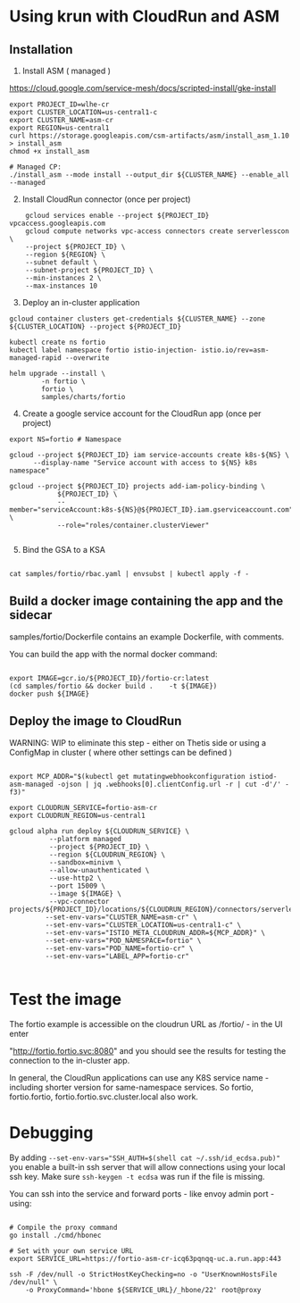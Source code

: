# Using krun with CloudRun and ASM

## Installation 

1. Install ASM ( managed )

https://cloud.google.com/service-mesh/docs/scripted-install/gke-install


```shell
export PROJECT_ID=wlhe-cr
export CLUSTER_LOCATION=us-central1-c
export CLUSTER_NAME=asm-cr
export REGION=us-central1
curl https://storage.googleapis.com/csm-artifacts/asm/install_asm_1.10 > install_asm
chmod +x install_asm

# Managed CP:
./install_asm --mode install --output_dir ${CLUSTER_NAME} --enable_all --managed
```




2. Install CloudRun connector (once per project)

``` 
	gcloud services enable --project ${PROJECT_ID} vpcaccess.googleapis.com
	gcloud compute networks vpc-access connectors create serverlesscon \
    --project ${PROJECT_ID} \
    --region ${REGION} \
    --subnet default \
    --subnet-project ${PROJECT_ID} \
    --min-instances 2 \
    --max-instances 10 

```

3. Deploy an in-cluster application

```
gcloud container clusters get-credentials ${CLUSTER_NAME} --zone ${CLUSTER_LOCATION} --project ${PROJECT_ID}

kubectl create ns fortio
kubectl label namespace fortio istio-injection- istio.io/rev=asm-managed-rapid --overwrite

helm upgrade --install \
		-n fortio \
		fortio \
 		samples/charts/fortio

```

4. Create a google service account for the CloudRun app (once per project)


```shell
export NS=fortio # Namespace 

gcloud --project ${PROJECT_ID} iam service-accounts create k8s-${NS} \
      --display-name "Service account with access to ${NS} k8s namespace"

gcloud --project ${PROJECT_ID} projects add-iam-policy-binding \
            ${PROJECT_ID} \
            --member="serviceAccount:k8s-${NS}@${PROJECT_ID}.iam.gserviceaccount.com" \
            --role="roles/container.clusterViewer"


```

5. Bind the GSA to a KSA

```shell 

cat samples/fortio/rbac.yaml | envsubst | kubectl apply -f -

```

## Build a docker image containing the app and the sidecar

samples/fortio/Dockerfile contains an example Dockerfile, with comments. 

You can build the app with the normal docker command:

```shell

export IMAGE=gcr.io/${PROJECT_ID}/fortio-cr:latest
(cd samples/fortio && docker build . 	-t ${IMAGE})
docker push ${IMAGE}
```



## Deploy the image to CloudRun

WARNING: WIP to eliminate this step - either on Thetis side or using a ConfigMap in cluster ( where other settings 
can be defined )

```shell

export MCP_ADDR="$(kubectl get mutatingwebhookconfiguration istiod-asm-managed -ojson | jq .webhooks[0].clientConfig.url -r | cut -d'/' -f3)"

```




```shell
export CLOUDRUN_SERVICE=fortio-asm-cr
export CLOUDRUN_REGION=us-central1

gcloud alpha run deploy ${CLOUDRUN_SERVICE} \
          --platform managed 
          --project ${PROJECT_ID} \
          --region ${CLOUDRUN_REGION} \
          --sandbox=minivm \
          --allow-unauthenticated \
          --use-http2 \
          --port 15009 \
          --image ${IMAGE} \
          --vpc-connector projects/${PROJECT_ID}/locations/${CLOUDRUN_REGION}/connectors/serverlesscon
         --set-env-vars="CLUSTER_NAME=asm-cr" \
         --set-env-vars="CLUSTER_LOCATION=us-central1-c" \
         --set-env-vars="ISTIO_META_CLOUDRUN_ADDR=${MCP_ADDR}" \
         --set-env-vars="POD_NAMESPACE=fortio" \
         --set-env-vars="POD_NAME=fortio-cr" \
         --set-env-vars="LABEL_APP=fortio-cr"
         
```



# Test the image

The fortio example is accessible on the cloudrun URL as /fortio/ - in the UI enter 

"http://fortio.fortio.svc:8080" and you should see the results for testing the connection to the in-cluster app.

In general, the CloudRun applications can use any K8S service name - including shorter version for same-namespace 
services. So fortio, fortio.fortio, fortio.fortio.svc.cluster.local also work.


# Debugging

By adding `--set-env-vars="SSH_AUTH=$(shell cat ~/.ssh/id_ecdsa.pub)"` you enable a built-in ssh server that will
allow connections using your local ssh key. Make sure `ssh-keygen -t ecdsa` was run if the file is missing.

You can ssh into the service and forward ports - like envoy admin port - using:

```shell

# Compile the proxy command
go install ./cmd/hbonec

# Set with your own service URL
export SERVICE_URL=https://fortio-asm-cr-icq63pqnqq-uc.a.run.app:443

ssh -F /dev/null -o StrictHostKeyChecking=no -o "UserKnownHostsFile /dev/null" \
    -o ProxyCommand='hbone ${SERVICE_URL}/_hbone/22' root@proxy
```
